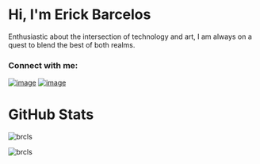<h1 align="left">Hi, I'm Erick Barcelos</h1>
<p align="left">Enthusiastic about the intersection of technology and art, I am always on a quest to blend the best of both realms.</p>

<h3 align="left">Connect with me:</h3>

[![image](https://img.shields.io/badge/Gmail-D14836?style=for-the-badge&logo=gmail&logoColor=white)](mailto:erickbarcelosdev@gmail.com)
[![image](https://img.shields.io/badge/LinkedIn-0077B5?style=for-the-badge&logo=linkedin&logoColor=white)](https://linkedin.com/in/brcls)

<h1 align="left">GitHub Stats</h1>

<p><img align="center" src="https://github-readme-stats.vercel.app/api?username=brcls&show_icons=true&theme=dark&locale=en" alt="brcls" /></p>

<p><img align="left" src="https://github-readme-stats.vercel.app/api/top-langs?username=brcls&show_icons=true&theme=dark&locale=en&layout=compact" alt="brcls" /></p>
